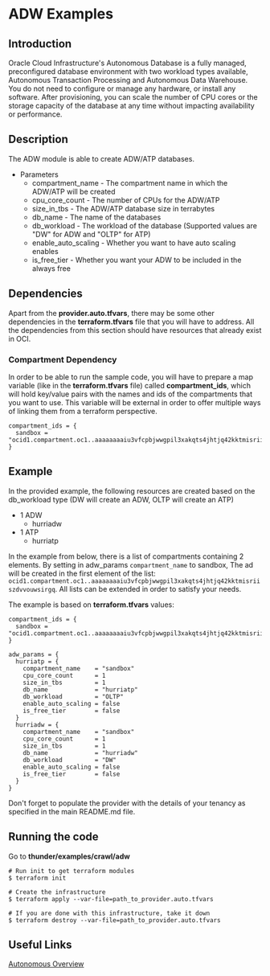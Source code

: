 # ADW Examples

## Introduction

Oracle Cloud Infrastructure's Autonomous Database is a fully managed, preconfigured database environment with two workload types available, Autonomous Transaction Processing and Autonomous Data Warehouse. You do not need to configure or manage any hardware, or install any software. After provisioning, you can scale the number of CPU cores or the storage capacity of the database at any time without impacting availability or performance.

## Description

The ADW module is able to create ADW/ATP databases.

* Parameters
    * compartment_name - The compartment name in which the ADW/ATP will be created
    * cpu\_core\_count - The number of CPUs for the ADW/ATP
    * size\_in\_tbs - The ADW/ATP database size in terrabytes
    * db_name - The name of the databases
    * db_workload - The workload of the database (Supported values are "DW" for ADW and "OLTP" for ATP)
    * enable\_auto\_scaling - Whether you want to have auto scaling enables
    * is\_free\_tier - Whether you want your ADW to be included in the always free

## Dependencies
Apart from the **provider.auto.tfvars**, there may be some other dependencies in the **terraform.tfvars** file that you will have to address.
All the dependencies from this section should have resources that already exist in OCI.

### Compartment Dependency
In order to be able to run the sample code, you will have to prepare a map variable (like in the **terraform.tfvars** file) called **compartment\_ids**, which will hold key/value pairs with the names and ids of the compartments that you want to use.
This variable will be external in order to offer multiple ways of linking them from a terraform perspective.

```
compartment_ids = {
  sandbox = "ocid1.compartment.oc1..aaaaaaaaiu3vfcpbjwwgpil3xakqts4jhtjq42kktmisriiszdvvouwsirgq"
}
```

## Example
In the provided example, the following resources are created based on the db_workload type (DW will create an ADW, OLTP will create an ATP)

* 1 ADW 
    * hurriadw
* 1 ATP
    * hurriatp


In the example from below, there is a list of compartments containing 2 elements. By setting in adw\_params `compartment_name` to sandbox, The ad will be created in the first element of the list: `ocid1.compartment.oc1..aaaaaaaaiu3vfcpbjwwgpil3xakqts4jhtjq42kktmisriiszdvvouwsirgq`. All lists can be extended in order to satisfy your needs.


The example is based on **terraform.tfvars** values:

```
compartment_ids = {
  sandbox = "ocid1.compartment.oc1..aaaaaaaaiu3vfcpbjwwgpil3xakqts4jhtjq42kktmisriiszdvvouwsirgq"
}

adw_params = {
  hurriatp = {
    compartment_name    = "sandbox"
    cpu_core_count      = 1
    size_in_tbs         = 1
    db_name             = "hurriatp"
    db_workload         = "OLTP"
    enable_auto_scaling = false
    is_free_tier        = false
  }
  hurriadw = {
    compartment_name    = "sandbox"
    cpu_core_count      = 1
    size_in_tbs         = 1
    db_name             = "hurriadw"
    db_workload         = "DW"
    enable_auto_scaling = false
    is_free_tier        = false
  }
}
```


Don't forget to populate the provider with the details of your tenancy as specified in the main README.md file.

## Running the code

Go to **thunder/examples/crawl/adw**

```
# Run init to get terraform modules
$ terraform init

# Create the infrastructure
$ terraform apply --var-file=path_to_provider.auto.tfvars

# If you are done with this infrastructure, take it down
$ terraform destroy --var-file=path_to_provider.auto.tfvars
```

## Useful Links
[Autonomous Overview](https://docs.cloud.oracle.com/iaas/Content/Database/Concepts/adboverview.htm)